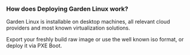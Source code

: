 ### How does Deploying Garden Linux work?

Garden Linux is installable on desktop machines, all relevant cloud providers and most known virtualization solutions.

Export your freshly build raw image or use the well known iso format, or deploy it via PXE Boot.
